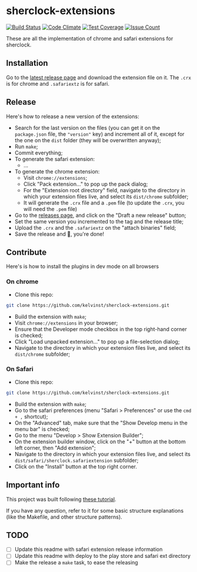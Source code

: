 # sherclock-extensions

[![Build Status](https://semaphoreci.com/api/v1/kelvinst/sherclock-extensions/branches/master/shields_badge.svg)](https://semaphoreci.com/kelvinst/sherclock-extensions)
[![Code Climate](https://codeclimate.com/github/kelvinst/sherclock-extensions/badges/gpa.svg)](https://codeclimate.com/github/kelvinst/sherclock-extensions)
[![Test Coverage](https://codeclimate.com/github/kelvinst/sherclock-extensions/badges/coverage.svg)](https://codeclimate.com/github/kelvinst/sherclock-extensions/coverage)
[![Issue Count](https://codeclimate.com/github/kelvinst/sherclock-extensions/badges/issue_count.svg)](https://codeclimate.com/github/kelvinst/sherclock-extensions)

These are all the implementation of chrome and safari extensions for sherclock.

## Installation

Go to the [latest release page](https://github.com/kelvinst/sherclock-extensions/releases/latest)
and download the extension file on it. The `.crx` is for chrome and
`.safariextz` is for safari.

## Release

Here's how to release a new version of the extensions:

* Search for the last version on the files (you can get it on the `package.json`
file, the `"version"` key) and increment all of it, except for the one on the
`dist` folder (they will be overwritten anyway);
* Run `make`;
* Commit everything;
* To generate the safari extension:
  * ...
* To generate the chrome extension:
  * Visit `chrome://extensions`;
  * Click "Pack extension..." to pop up the pack dialog;
  * For the "Extension root directory" field, navigate to the directory in which
  your extension files live, and select its `dist/chrome` subfolder;
  * It will generate the `.crx` file and a `.pem` file (to update the `.crx`,
  you will need the `.pem` file)
* Go to the [releases page](https://github.com/kelvinst/sherclock-extensions/releases),
and click on the "Draft a new release" button;
* Set the same version you incremented to the tag and the release title;
* Upload the `.crx` and the `.safariextz` on the "attach binaries" field;
* Save the release and :tada:, you're done!

## Contribute

Here's is how to install the plugins in dev mode on all browsers

### On chrome

* Clone this repo:

```bash
git clone https://github.com/kelvinst/sherclock-extensions.git
```

* Build the extension with `make`;
* Visit `chrome://extensions` in your browser;
* Ensure that the Developer mode checkbox in the top right-hand corner is
checked;
* Click "Load unpacked extension..." to pop up a file-selection dialog;
* Navigate to the directory in which your extension files live, and select its
`dist/chrome` subfolder;

### On Safari

* Clone this repo:

```bash
git clone https://github.com/kelvinst/sherclock-extensions.git
```

* Build the extension with `make`;
* Go to the safari preferences (menu "Safari > Preferences" or use the `cmd + ,`
shortcut);
* On the "Advanced" tab, make sure that the "Show Develop menu in the menu bar"
is checked;
* Go to the menu "Develop > Show Extension Builder";
* On the extension builder window, click on the "+" button at the bottom left
corner, then "Add extension";
* Navigate to the directory in which your extension files live, and select its
`dist/safari/sherclock.safariextension` subfolder;
* Click on the "Install" button at the top right corner.

## Important info

This project was built following [these tutorial](http://www.wolfe.id.au/2014/02/01/getting-a-new-node-project-started-with-npm/).

If you have any question, refer to it for some basic structure explanations
(like the Makefile, and other structure patterns).

## TODO

- [ ] Update this readme with safari extension release information
- [ ] Update this readme with deploy to the play store and safari ext directory
- [ ] Make the release a `make` task, to ease the releasing
